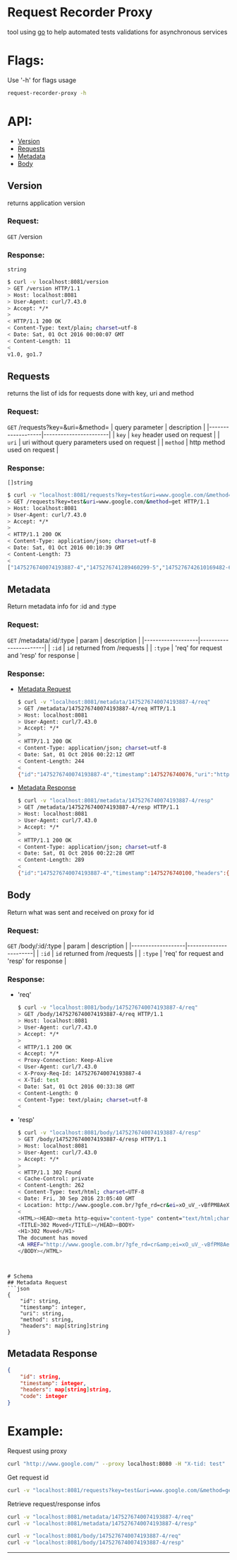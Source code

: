 Request Recorder Proxy
======================
tool using [go] to help automated tests validations for asynchronous services

# Flags:
Use '-h' for flags usage
```sh
request-recorder-proxy -h
```

# API:
- [Version](#version)
- [Requests](#requests)
- [Metadata](#metadata)
- [Body](#body)

## Version
returns application version

### Request:
`GET` /version

### Response:
	string

```sh
$ curl -v localhost:8081/version 
> GET /version HTTP/1.1
> Host: localhost:8081
> User-Agent: curl/7.43.0
> Accept: */*
>
< HTTP/1.1 200 OK
< Content-Type: text/plain; charset=utf-8
< Date: Sat, 01 Oct 2016 00:00:07 GMT
< Content-Length: 11
<
v1.0, go1.7
```

## Requests
returns the list of ids for requests done with key, uri and method

### Request:
`GET` /requests?key=&uri=&method=
| query parameter   | description           |
|-------------------|-----------------------|
| `key`             | `key` header used on request  |
| `uri`             | uri without query parameters used on request  |
| `method`          | http method used on request    |


### Response:
	[]string
```sh
$ curl -v "localhost:8081/requests?key=test&uri=www.google.com/&method=get"
> GET /requests?key=test&uri=www.google.com/&method=get HTTP/1.1
> Host: localhost:8081
> User-Agent: curl/7.43.0
> Accept: */*
>
< HTTP/1.1 200 OK
< Content-Type: application/json; charset=utf-8
< Date: Sat, 01 Oct 2016 00:10:39 GMT
< Content-Length: 73
<
["1475276740074193887-4","1475276741289460299-5","1475276742610169482-6"]
```

## Metadata
Return metadata info for :id and :type

### Request:
`GET` /metadata/:id/:type
| param   | description           |
|-------------------|-----------------------|
| `:id`             | `id` returned from /requests  |
| `:type`             | 'req' for request and 'resp' for response  |

### Response:
- [Metadata Request](#metadata-request)
	```sh
	$ curl -v "localhost:8081/metadata/1475276740074193887-4/req"
	> GET /metadata/1475276740074193887-4/req HTTP/1.1
	> Host: localhost:8081
	> User-Agent: curl/7.43.0
	> Accept: */*
	>
	< HTTP/1.1 200 OK
	< Content-Type: application/json; charset=utf-8
	< Date: Sat, 01 Oct 2016 00:22:12 GMT
	< Content-Length: 244
	<
	{"id":"1475276740074193887-4","timestamp":1475276740076,"uri":"http://www.google.com/","method":"GET","headers":{"Accept":"*/*","Proxy-Connection":"Keep-Alive","User-Agent":"curl/7.43.0","X-Proxy-Req-Id":"1475276740074193887-4","X-Tid":"test"}}
	```

- [Metadata Response](#metadata-response)
	```sh
	$ curl -v "localhost:8081/metadata/1475276740074193887-4/resp"
	> GET /metadata/1475276740074193887-4/resp HTTP/1.1
	> Host: localhost:8081
	> User-Agent: curl/7.43.0
	> Accept: */*
	>
	< HTTP/1.1 200 OK
	< Content-Type: application/json; charset=utf-8
	< Date: Sat, 01 Oct 2016 00:22:28 GMT
	< Content-Length: 289
	<
	{"id":"1475276740074193887-4","timestamp":1475276740100,"headers":{"Cache-Control":"private","Content-Length":"262","Content-Type":"text/html; charset=UTF-8","Date":"Fri, 30 Sep 2016 23:05:40 GMT","Location":"http://www.google.com.br/?gfe_rd=cr\u0026ei=xO_uV_-vBfPM8AeX-oG4Cg"},"code":302}
	```



## Body
Return what was sent and received on proxy for id

### Request:
`GET` /body/:id/:type
| param   | description           |
|-------------------|-----------------------|
| `:id`             | `id` returned from /requests  |
| `:type`             | 'req' for request and 'resp' for response  |

### Response:
- 'req'
	```sh
	$ curl -v "localhost:8081/body/1475276740074193887-4/req"
	> GET /body/1475276740074193887-4/req HTTP/1.1
	> Host: localhost:8081
	> User-Agent: curl/7.43.0
	> Accept: */*
	>
	< HTTP/1.1 200 OK
	< Accept: */*
	< Proxy-Connection: Keep-Alive
	< User-Agent: curl/7.43.0
	< X-Proxy-Req-Id: 1475276740074193887-4
	< X-Tid: test
	< Date: Sat, 01 Oct 2016 00:33:38 GMT
	< Content-Length: 0
	< Content-Type: text/plain; charset=utf-8
	<
	```
- 'resp'
	```sh
	$ curl -v "localhost:8081/body/1475276740074193887-4/resp"
	> GET /body/1475276740074193887-4/resp HTTP/1.1
	> Host: localhost:8081
	> User-Agent: curl/7.43.0
	> Accept: */*
	>
	< HTTP/1.1 302 Found
	< Cache-Control: private
	< Content-Length: 262
	< Content-Type: text/html; charset=UTF-8
	< Date: Fri, 30 Sep 2016 23:05:40 GMT
	< Location: http://www.google.com.br/?gfe_rd=cr&ei=xO_uV_-vBfPM8AeX-oG4Cg
	<
	<HTML><HEAD><meta http-equiv="content-type" content="text/html;charset=utf-8">
	<TITLE>302 Moved</TITLE></HEAD><BODY>
	<H1>302 Moved</H1>
	The document has moved
	<A HREF="http://www.google.com.br/?gfe_rd=cr&amp;ei=xO_uV_-vBfPM8AeX-oG4Cg">here</A>.
	</BODY></HTML>
```


# Schema
## Metadata Request
```json
{
	"id": string,
	"timestamp": integer,
	"uri": string,
	"method": string,
	"headers": map[string]string
}
```

## Metadata Response
```json
{
	"id": string,
	"timestamp": integer,
	"headers": map[string]string,
	"code": integer
}
```

# Example:

Request using proxy
```sh
curl "http://www.google.com/" --proxy localhost:8080 -H "X-tid: test"
```

Get request id
```sh
curl -v "localhost:8081/requests?key=test&uri=www.google.com/&method=get"
```

Retrieve request/response infos
```sh
curl -v "localhost:8081/metadata/1475276740074193887-4/req"
curl -v "localhost:8081/metadata/1475276740074193887-4/resp"

curl -v "localhost:8081/body/1475276740074193887-4/req"
curl -v "localhost:8081/body/1475276740074193887-4/resp"
```


 
---------------------------------------------

[go]:http://golang.org/

